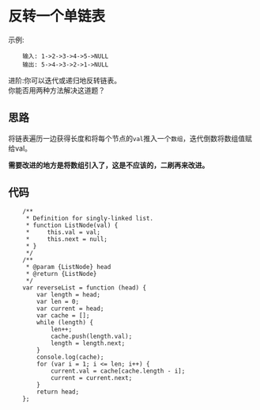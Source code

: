 # 反转一个单链表
示例:

        输入: 1->2->3->4->5->NULL
        输出: 5->4->3->2->1->NULL
进阶:你可以迭代或递归地反转链表。  
你能否用两种方法解决这道题？
## 思路
将链表遍历一边获得长度和将每个节点的`val`推入一个`数组`，迭代倒数将数组值赋给val。

**需要改进的地方是将数组引入了，这是不应该的，二刷再来改进。**
## 代码

        /**
         * Definition for singly-linked list.
         * function ListNode(val) {
         *     this.val = val;
         *     this.next = null;
         * }
         */
        /**
         * @param {ListNode} head
         * @return {ListNode}
         */
        var reverseList = function (head) {
            var length = head;
            var len = 0;
            var current = head;
            var cache = [];
            while (length) {
                len++;
                cache.push(length.val);
                length = length.next;
            }
            console.log(cache);
            for (var i = 1; i <= len; i++) {
                current.val = cache[cache.length - i];
                current = current.next;
            }
            return head;
        };